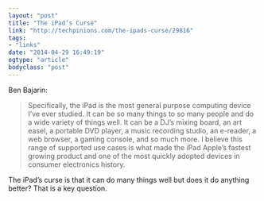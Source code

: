 ```yaml
---
layout: "post"
title: "The iPad’s Curse"
link: "http://techpinions.com/the-ipads-curse/29816"
tags: 
- "links"
date: "2014-04-29 16:49:19"
ogtype: "article"
bodyclass: "post"
---
```


Ben Bajarin:

> Specifically, the iPad is the most general purpose computing device I’ve ever studied. It can be so many things to so many people and do a wide variety of things well. It can be a DJ’s mixing board, an art easel, a portable DVD player, a music recording studio, an e-reader, a web browser, a gaming console, and so much more. I believe this range of supported use cases is what made the iPad Apple’s fastest growing product and one of the most quickly adopted devices in consumer electronics history.

The iPad’s curse is that it can do many things well but does it do anything better? That is a key question.